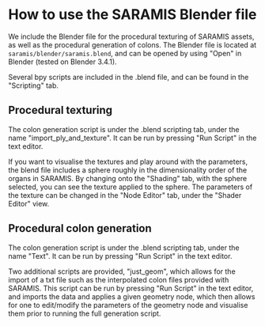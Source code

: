 # How to use the SARAMIS Blender file

We include the Blender file for the procedural texturing of SARAMIS assets, as well as the procedural generation of colons.
The Blender file is located at `saramis/blender/saramis.blend`, and can be opened by using "Open" in Blender (tested on Blender 3.4.1).

Several bpy scripts are included in the .blend file, and can be found in the "Scripting" tab.

## Procedural texturing
The colon generation script is under the .blend scripting tab, under the name "import_ply_and_texture". It can be run by pressing "Run Script" in the text editor.

If you want to visualise the textures and play around with the parameters, the blend file includes a sphere roughly in the dimensionality order of the organs in SARAMIS. By changing onto the "Shading" tab, with the sphere selected, you can see the texture applied to the sphere. The parameters of the texture can be changed in the "Node Editor" tab, under the "Shader Editor" view.

## Procedural colon generation
The colon generation script is under the .blend scripting tab, under the name "Text". It can be run by pressing "Run Script" in the text editor.

Two additional scripts are provided, "just_geom", which allows for the import of a txt file such as the interpolated colon files provided with SARAMIS.
This script can be run by pressing "Run Script" in the text editor, and imports the data and applies a given geometry node, which then allows for one to edit/modify the parameters of the geometry node and visualise them prior to running the full generation script.
